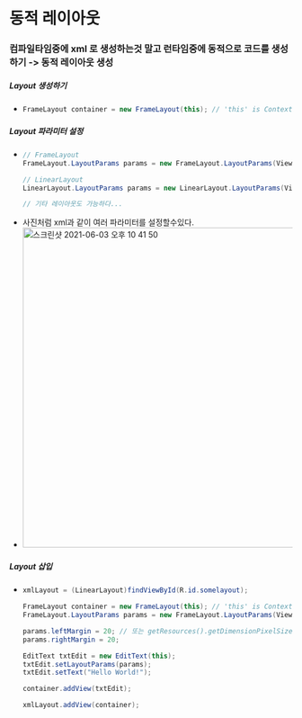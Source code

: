 # 동적 레이아웃
### 컴파일타임중에 xml 로 생성하는것 말고 런타임중에 동적으로 코드를 생성하기 -> 동적 레이아웃 생성
##### Layout 생성하기
* ```java
  FrameLayout container = new FrameLayout(this); // 'this' is Context
  
##### Layout 파라미터 설정   
* ```java
  // FrameLayout
  FrameLayout.LayoutParams params = new FrameLayout.LayoutParams(ViewGroup.LayoutParams.MATCH_PARENT, ViewGroup.LayoutParams.WRAP_CONTENT);
  
  // LinearLayout
  LinearLayout.LayoutParams params = new LinearLayout.LayoutParams(ViewGroup.LayoutParams.MATCH_PARENT, ViewGroup.LayoutParams.WRAP_CONTENT);
  
  // 기타 레이아웃도 가능하다...
  
* 사진처럼 xml과 같이 여러 파라미터를 설정할수있다.
* <img width="569" alt="스크린샷 2021-06-03 오후 10 41 50" src="https://user-images.githubusercontent.com/51182964/120654761-f3e99780-c4bc-11eb-9046-eb9f35b0e0af.png">
##### Layout 삽입
* ```java
  xmlLayout = (LinearLayout)findViewById(R.id.somelayout);

  FrameLayout container = new FrameLayout(this); // 'this' is Context
  FrameLayout.LayoutParams params = new FrameLayout.LayoutParams(ViewGroup.LayoutParams.MATCH_PARENT, ViewGroup.LayoutParams.WRAP_CONTENT);
  
  params.leftMargin = 20; // 또는 getResources().getDimensionPixelSize(R.dimen.margin)
  params.rightMargin = 20;
  
  EditText txtEdit = new EditText(this);
  txtEdit.setLayoutParams(params);
  txtEdit.setText("Hello World!");

  container.addView(txtEdit);
  
  xmlLayout.addView(container);
  

